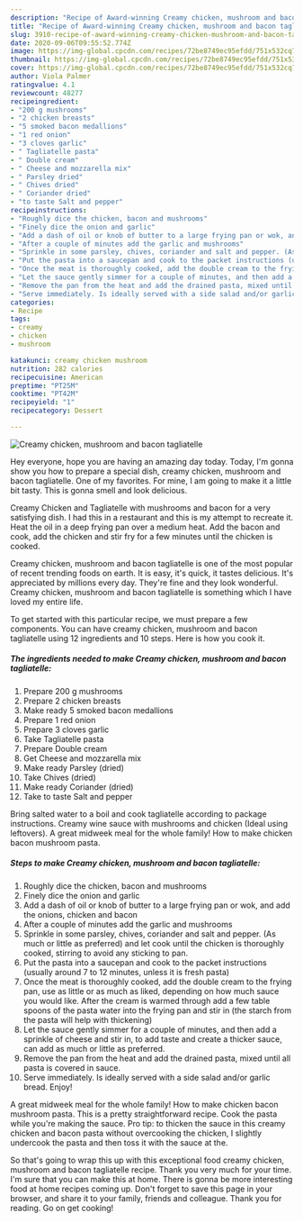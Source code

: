 ```yaml
---
description: "Recipe of Award-winning Creamy chicken, mushroom and bacon tagliatelle"
title: "Recipe of Award-winning Creamy chicken, mushroom and bacon tagliatelle"
slug: 3910-recipe-of-award-winning-creamy-chicken-mushroom-and-bacon-tagliatelle
date: 2020-09-06T09:55:52.774Z
image: https://img-global.cpcdn.com/recipes/72be8749ec95efdd/751x532cq70/creamy-chicken-mushroom-and-bacon-tagliatelle-recipe-main-photo.jpg
thumbnail: https://img-global.cpcdn.com/recipes/72be8749ec95efdd/751x532cq70/creamy-chicken-mushroom-and-bacon-tagliatelle-recipe-main-photo.jpg
cover: https://img-global.cpcdn.com/recipes/72be8749ec95efdd/751x532cq70/creamy-chicken-mushroom-and-bacon-tagliatelle-recipe-main-photo.jpg
author: Viola Palmer
ratingvalue: 4.1
reviewcount: 48277
recipeingredient:
- "200 g mushrooms"
- "2 chicken breasts"
- "5 smoked bacon medallions"
- "1 red onion"
- "3 cloves garlic"
- " Tagliatelle pasta"
- " Double cream"
- " Cheese and mozzarella mix"
- " Parsley dried"
- " Chives dried"
- " Coriander dried"
- "to taste Salt and pepper"
recipeinstructions:
- "Roughly dice the chicken, bacon and mushrooms"
- "Finely dice the onion and garlic"
- "Add a dash of oil or knob of butter to a large frying pan or wok, and add the onions, chicken and bacon"
- "After a couple of minutes add the garlic and mushrooms"
- "Sprinkle in some parsley, chives, coriander and salt and pepper. (As much or little as preferred) and let cook until the chicken is thoroughly cooked, stirring to avoid any sticking to pan."
- "Put the pasta into a saucepan and cook to the packet instructions (usually around 7 to 12 minutes, unless it is fresh pasta)"
- "Once the meat is thoroughly cooked, add the double cream to the frying pan, use as little or as much as liked, depending on how much sauce you would like. After the cream is warmed through add a few table spoons of the pasta water into the frying pan and stir in (the starch from the pasta will help with thickening)"
- "Let the sauce gently simmer for a couple of minutes, and then add a sprinkle of cheese and stir in, to add taste and create a thicker sauce, can add as much or little as preferred."
- "Remove the pan from the heat and add the drained pasta, mixed until all pasta is covered in sauce."
- "Serve immediately. Is ideally served with a side salad and/or garlic bread. Enjoy!"
categories:
- Recipe
tags:
- creamy
- chicken
- mushroom

katakunci: creamy chicken mushroom 
nutrition: 282 calories
recipecuisine: American
preptime: "PT25M"
cooktime: "PT42M"
recipeyield: "1"
recipecategory: Dessert

---
```



![Creamy chicken, mushroom and bacon tagliatelle](https://img-global.cpcdn.com/recipes/72be8749ec95efdd/751x532cq70/creamy-chicken-mushroom-and-bacon-tagliatelle-recipe-main-photo.jpg)

Hey everyone, hope you are having an amazing day today. Today, I'm gonna show you how to prepare a special dish, creamy chicken, mushroom and bacon tagliatelle. One of my favorites. For mine, I am going to make it a little bit tasty. This is gonna smell and look delicious.

Creamy Chicken and Tagliatelle with mushrooms and bacon for a very satisfying dish. I had this in a restaurant and this is my attempt to recreate it. Heat the oil in a deep frying pan over a medium heat. Add the bacon and cook, add the chicken and stir fry for a few minutes until the chicken is cooked.

Creamy chicken, mushroom and bacon tagliatelle is one of the most popular of recent trending foods on earth. It is easy, it's quick, it tastes delicious. It's appreciated by millions every day. They're fine and they look wonderful. Creamy chicken, mushroom and bacon tagliatelle is something which I have loved my entire life.


To get started with this particular recipe, we must prepare a few components. You can have creamy chicken, mushroom and bacon tagliatelle using 12 ingredients and 10 steps. Here is how you cook it.

<!--inarticleads1-->

##### The ingredients needed to make Creamy chicken, mushroom and bacon tagliatelle:

1. Prepare 200 g mushrooms
1. Prepare 2 chicken breasts
1. Make ready 5 smoked bacon medallions
1. Prepare 1 red onion
1. Prepare 3 cloves garlic
1. Take  Tagliatelle pasta
1. Prepare  Double cream
1. Get  Cheese and mozzarella mix
1. Make ready  Parsley (dried)
1. Take  Chives (dried)
1. Make ready  Coriander (dried)
1. Take to taste Salt and pepper


Bring salted water to a boil and cook tagliatelle according to package instructions. Creamy wine sauce with mushrooms and chicken (Ideal using leftovers). A great midweek meal for the whole family! How to make chicken bacon mushroom pasta. 

<!--inarticleads2-->

##### Steps to make Creamy chicken, mushroom and bacon tagliatelle:

1. Roughly dice the chicken, bacon and mushrooms
1. Finely dice the onion and garlic
1. Add a dash of oil or knob of butter to a large frying pan or wok, and add the onions, chicken and bacon
1. After a couple of minutes add the garlic and mushrooms
1. Sprinkle in some parsley, chives, coriander and salt and pepper. (As much or little as preferred) and let cook until the chicken is thoroughly cooked, stirring to avoid any sticking to pan.
1. Put the pasta into a saucepan and cook to the packet instructions (usually around 7 to 12 minutes, unless it is fresh pasta)
1. Once the meat is thoroughly cooked, add the double cream to the frying pan, use as little or as much as liked, depending on how much sauce you would like. After the cream is warmed through add a few table spoons of the pasta water into the frying pan and stir in (the starch from the pasta will help with thickening)
1. Let the sauce gently simmer for a couple of minutes, and then add a sprinkle of cheese and stir in, to add taste and create a thicker sauce, can add as much or little as preferred.
1. Remove the pan from the heat and add the drained pasta, mixed until all pasta is covered in sauce.
1. Serve immediately. Is ideally served with a side salad and/or garlic bread. Enjoy!


A great midweek meal for the whole family! How to make chicken bacon mushroom pasta. This is a pretty straightforward recipe. Cook the pasta while you&#39;re making the sauce. Pro tip: to thicken the sauce in this creamy chicken and bacon pasta without overcooking the chicken, I slightly undercook the pasta and then toss it with the sauce at the. 

So that's going to wrap this up with this exceptional food creamy chicken, mushroom and bacon tagliatelle recipe. Thank you very much for your time. I'm sure that you can make this at home. There is gonna be more interesting food at home recipes coming up. Don't forget to save this page in your browser, and share it to your family, friends and colleague. Thank you for reading. Go on get cooking!
